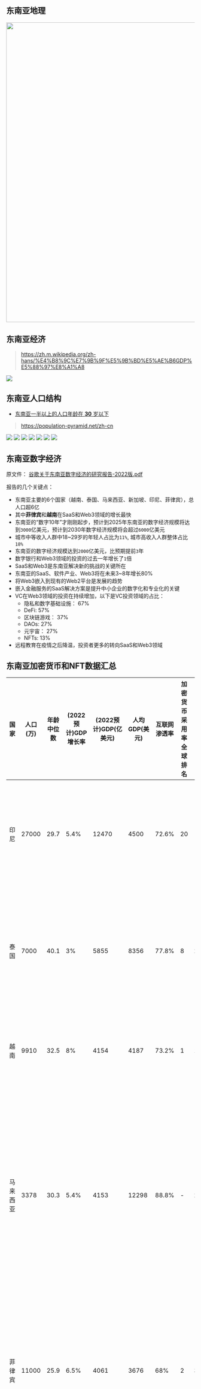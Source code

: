 ## 东南亚地理

<!-- ![](../imgs/southeast-asia.png) -->

<img src=../imgs/southeast-asia.png width=800px>



## 东南亚经济

> https://zh.m.wikipedia.org/zh-hans/%E4%B8%9C%E7%9B%9F%E5%9B%BD%E5%AE%B6GDP%E5%88%97%E8%A1%A8

![](../imgs/dm.png)



## 东南亚人口结构

- [东南亚一半以上的人口年龄在 **30** 岁以下](https://www.imf.org/en/Publications/fandd/issues/2018/09/southeast-asian-youth-on-the-future-overman)


> https://population-pyramid.net/zh-cn

![](../imgs/china-population.png)
![](../imgs/japan-population.png)
![](../imgs/indonisia-population.png)
![](../imgs/philiphines-population.png)
![](../imgs/vietnam-population.png)
![](../imgs/thailand-population.png)
![](../imgs/my-population.png)



## 东南亚数字经济

原文件： [谷歌关于东南亚数字经济的研究报告-2022版.pdf](../files/e_conomy_sea_2022_report_google.pdf)


报告的几个关键点：

- 东南亚主要的6个国家（越南、泰国、马来西亚、新加坡、印尼、菲律宾），总人口超6亿
- 其中**菲律宾**和**越南**在SaaS和Web3领域的增长最快
- 东南亚的“数字10年”才刚刚起步，预计到2025年东南亚的数字经济规模将达到`3000`亿美元，预计到2030年数字经济规模将会超过`6000`亿美元
- 城市中等收入人群中18~29岁的年轻人占比为`11%`, 城市高收入人群整体占比`18%`
- 东南亚的数字经济规模达到`2000`亿美元，比预期提前`3`年
- 数字银行和Web3领域的投资的过去一年增长了`1`倍
- SaaS和Web3是东南亚解决新的挑战的关键所在
- 东南亚的SaaS、软件产业、Web3将在未来3~8年增长80%
- 将Web3嵌入到现有的Web2平台是发展的趋势
- 嵌入金融服务的SaaS解决方案是提升中小企业的数字化和专业化的关键
- VC在Web3领域的投资在持续增加，以下是VC投资领域的占比：
  - 隐私和数字基础设施： 67%
  - DeFi: 57%
  - 区块链游戏： 37%
  - DAOs: 27%
  - 元宇宙： 27%
  - NFTs: 13%
- 远程教育在疫情之后降温，投资者更多的转向SaaS和Web3领域




## 东南亚加密货币和NFT数据汇总

| 国家 | 人口(万) | 年龄中位数 | (2022预计)GDP增长率 |(2022预计)GDP(亿美元) | 人均GDP(美元) |  互联网渗透率 | 加密货币采用率全球排名|  NFT拥有率| 政策|
|-----|------|---------|---------|----|-----|---|----|---|---|
| 印尼 | 27000 | 29.7|5.4%|12470|4500|72.6%|20 |-|禁止用加密货币作为支付工具；对NFT没有明确法律|
| 泰国| 7000 |40.1|3%|5855|8356|77.8%|8 |26.6%|禁止使用加密货币作为支付方式；NFT交易平台满足SEC资质|
| 越南 | 9910 |32.5|8%|4154|4187|73.2%|1 |17.4%|没有明确法律；正在制定监管政策|
| 马来西亚 | 3378|30.3| 5.4%|4153|12298|88.8%| -|23.9%|不明确；加密货币和NFT受法律保护，但不是法定货币，没有明令禁止交易；NFT交易平台需要满足资质|
| 菲律宾 | 11000 |25.9|6.5%|4061|3676|68%| 2|32%|政府明确加密货币用作法定货币;对NFT交易平台没有明确规定|
| 新加坡| 574|42.2|3.5%|3960|69129|92%| -| 6.8%|NFT可被视为财产；对于加密货币和NFT交易平台没有明确规定；|


---

## 杂项

- 越南，超过20%越南人买加密货币
- 菲律宾，国家承认加密货币
- 越南拥抱web3：https://www.f6ex.com/archives/84164.html
- https://meet.bnext.com.tw/articles/view/49354?
  - 東南亞也是全球最年輕、最具活力，最積極擁抱數位應用的地區，人口年齡中位數為30歲
  - 在東南亞近7億人口的大市場中，超過70％的民眾缺乏銀行服務（Underbanked）或無銀行帳號（Unbanked），這樣的條件，為DeFi、加密貨幣投資或資產管理提供了絕佳的發展條件，在提供給大眾的金融服務上，用戶將很輕易跳過傳統銀行直接進入Web3。
  - 在NFT的應用發展上，東南亞也居於領先地位，根據Statista統計，泰國擁有565萬名用戶、越南219萬名、印尼125萬名，分別位居全球第1、5、8名。
- 东南亚web3.0的优势
  - https://accesspath.com/tech/crypto-blockchain/5705430/

- 全球NFT数据： https://www.finder.com/my/nft-statistics

- [东南亚在加密采用率方面领先世界](https://www.coindesk.com/layer2/2022/10/25/chainalysis-report-vietnam-cryptocurrency-adoption/)

- 全球加密采用率排名： https://www.panewslab.com/zh_hk/articledetails/836g9afy.html

